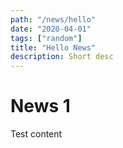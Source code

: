 ```yaml
---
path: "/news/hello"
date: "2020-04-01"
tags: ["random"]
title: "Hello News"
description: Short desc
---
```


# News 1

Test content